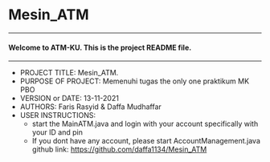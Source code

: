 # Mesin_ATM
------------------------------------------------------------------------
#### Welcome to ATM-KU. This is the project README file. 
------------------------------------------------------------------------

 - PROJECT TITLE: Mesin_ATM.
 - PURPOSE OF PROJECT: Memenuhi tugas the only one praktikum MK PBO
 - VERSION or DATE: 13-11-2021
 - AUTHORS: Faris Rasyid & Daffa Mudhaffar
 - USER INSTRUCTIONS: 
   - start the MainATM.java and login with your account specifically with your ID and pin  
   - If you dont have any account, please start AccountManagement.java  
 github link: https://github.com/daffa1134/Mesin_ATM
